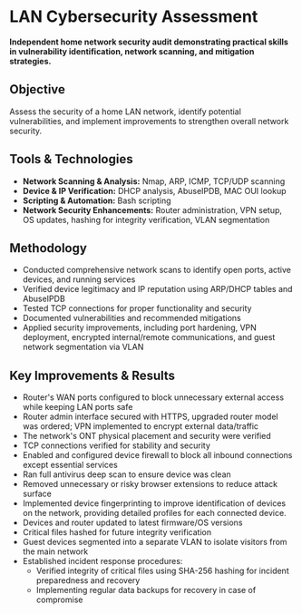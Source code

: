# LAN Cybersecurity Assessment

**Independent home network security audit demonstrating practical skills in vulnerability identification, network scanning, and mitigation strategies.**

## Objective
Assess the security of a home LAN network, identify potential vulnerabilities, and implement improvements to strengthen overall network security.

## Tools & Technologies
- **Network Scanning & Analysis:** Nmap, ARP, ICMP, TCP/UDP scanning  
- **Device & IP Verification:** DHCP analysis, AbuseIPDB, MAC OUI lookup  
- **Scripting & Automation:** Bash scripting  
- **Network Security Enhancements:** Router administration, VPN setup, OS updates, hashing for integrity verification, VLAN segmentation

## Methodology
- Conducted comprehensive network scans to identify open ports, active devices, and running services  
- Verified device legitimacy and IP reputation using ARP/DHCP tables and AbuseIPDB  
- Tested TCP connections for proper functionality and security  
- Documented vulnerabilities and recommended mitigations  
- Applied security improvements, including port hardening, VPN deployment, encrypted internal/remote communications, and guest network segmentation via VLAN

## Key Improvements & Results
- Router's WAN ports configured to block unnecessary external access while keeping LAN ports safe  
- Router admin interface secured with HTTPS, upgraded router model was ordered; VPN implemented to encrypt external data/traffic
- The network's ONT physical placement and security were verified  
- TCP connections verified for stability and security 
- Enabled and configured device firewall to block all inbound connections except essential services 
- Ran full antivirus deep scan to ensure device was clean  
- Removed unnecessary or risky browser extensions to reduce attack surface
- Implemented device fingerprinting to improve identification of devices on the network, providing detailed profiles for each connected device.
- Devices and router updated to latest firmware/OS versions  
- Critical files hashed for future integrity verification  
- Guest devices segmented into a separate VLAN to isolate visitors from the main network
- Established incident response procedures:
    - Verified integrity of critical files using SHA-256 hashing for incident preparedness and recovery
    - Implementing regular data backups for recovery in case of compromise

